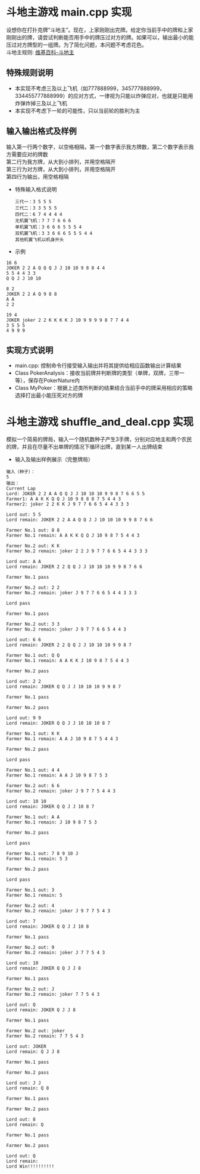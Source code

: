 # 斗地主游戏 main.cpp 实现
设想你在打扑克牌“斗地主”。现在，上家刚刚出完牌。给定你当前手中的牌和上家刚刚出的牌，请尝试判断能否用手中的牌压过对方的牌。如果可以，输出最小的能压过对方牌型的一组牌。为了简化问题，本问题不考虑花色。  
斗地主规则: [维基百科-斗地主](https://zh.wikipedia.org/zh-hans/%E9%AC%A5%E5%9C%B0%E4%B8%BB)
## 特殊规则说明
* 本实现不考虑三及以上飞机（如777888999，345777888999，334455777888999）的应对方式，一律视为只能以炸弹应对，也就是只能用炸弹炸掉三及以上飞机
* 本实现不考虑下一轮的可能性，只以当前轮的胜利为主  
## 输入输出格式及样例
输入第一行两个数字，以空格相隔，第一个数字表示我方牌数，第二个数字表示我方需要应对的牌数  
第二行为我方牌，从大到小排列，并用空格隔开  
第三行为对方牌，从大到小排列，并用空格隔开  
第四行为输出，用空格相隔
* 特殊输入格式说明
  ```
  三代一：3 5 5 5  
  三代二：3 3 5 5 5
  四代二：6 7 4 4 4 4
  无机翼飞机：7 7 7 6 6 6
  单机翼飞机：3 6 6 6 5 5 5 4
  双机翼飞机：3 3 6 6 6 5 5 5 4 4
  其他机翼飞机以机身开头
  ```
* 示例
```
16 6
JOKER 2 2 A Q Q Q J J 10 10 9 8 8 4 4
5 5 4 4 3 3
Q Q J J 10 10
```  
```
8 2
JOKER 2 2 A Q 9 8 8
A A
2 2
```
```
19 4
JOKER joker 2 2 K K K K J 10 9 9 9 9 8 7 7 4 4
3 5 5 5
4 9 9 9
```
## 实现方式说明  
* main.cpp: 控制命令行接受输入输出并将其提供给相应函数输出计算结果  
* Class PokerAnalysis：接收当前牌并判断牌的类型（单牌，双牌，三带一等），保存在PokerNature内  
* Class MyPoker：根据上述类所判断的结果结合当前手中的牌采用相应的策略选择打出最小能压死对方的牌  
# 斗地主游戏 shuffle_and_deal.cpp 实现  
模拟一个简易的牌局，输入一个随机数种子产生3手牌，分别对应地主和两个农民的牌，并且在尽量不出单牌的情况下循环出牌，直到某一人出牌结束  
* 输入及输出样例展示（完整牌局）  
```
输入（种子）：
5
输出：
Current Lap
Lord: JOKER 2 2 A A Q Q J J 10 10 10 9 9 8 7 6 6 5 5
Farmer1: A A K K Q Q J 10 9 8 8 8 7 5 4 4 3
Farmer2: joker 2 2 K K J 9 7 7 6 6 5 4 4 3 3 3

Lord out: 5 5
Lord remain: JOKER 2 2 A A Q Q J J 10 10 10 9 9 8 7 6 6

Farmer No.1 out: 8 8
Farmer No.1 remain: A A K K Q Q J 10 9 8 7 5 4 4 3

Farmer No.2 out: K K
Farmer No.2 remain: joker 2 2 J 9 7 7 6 6 5 4 4 3 3 3

Lord out: A A
Lord remain: JOKER 2 2 Q Q J J 10 10 10 9 9 8 7 6 6

Farmer No.1 pass

Farmer No.2 out: 2 2
Farmer No.2 remain: joker J 9 7 7 6 6 5 4 4 3 3 3

Lord pass

Farmer No.1 pass

Farmer No.2 out: 3 3
Farmer No.2 remain: joker J 9 7 7 6 6 5 4 4 3

Lord out: 6 6
Lord remain: JOKER 2 2 Q Q J J 10 10 10 9 9 8 7

Farmer No.1 out: Q Q
Farmer No.1 remain: A A K K J 10 9 8 7 5 4 4 3

Farmer No.2 pass

Lord out: 2 2
Lord remain: JOKER Q Q J J 10 10 10 9 9 8 7

Farmer No.1 pass

Farmer No.2 pass

Lord out: 9 9
Lord remain: JOKER Q Q J J 10 10 10 8 7

Farmer No.1 out: K K
Farmer No.1 remain: A A J 10 9 8 7 5 4 4 3

Farmer No.2 pass

Lord pass

Farmer No.1 out: 4 4
Farmer No.1 remain: A A J 10 9 8 7 5 3

Farmer No.2 out: 6 6
Farmer No.2 remain: joker J 9 7 7 5 4 4 3

Lord out: 10 10
Lord remain: JOKER Q Q J J 10 8 7

Farmer No.1 out: A A
Farmer No.1 remain: J 10 9 8 7 5 3

Farmer No.2 pass

Lord pass

Farmer No.1 out: 7 8 9 10 J
Farmer No.1 remain: 5 3

Farmer No.2 pass

Lord pass

Farmer No.1 out: 3
Farmer No.1 remain: 5

Farmer No.2 out: 4
Farmer No.2 remain: joker J 9 7 7 5 4 3

Lord out: 7
Lord remain: JOKER Q Q J J 10 8

Farmer No.1 pass

Farmer No.2 out: 9
Farmer No.2 remain: joker J 7 7 5 4 3

Lord out: 10
Lord remain: JOKER Q Q J J 8

Farmer No.1 pass

Farmer No.2 out: J
Farmer No.2 remain: joker 7 7 5 4 3

Lord out: Q
Lord remain: JOKER Q J J 8

Farmer No.1 pass

Farmer No.2 out: joker
Farmer No.2 remain: 7 7 5 4 3

Lord out: JOKER
Lord remain: Q J J 8

Farmer No.1 pass

Farmer No.2 pass

Lord out: J J
Lord remain: Q 8

Farmer No.1 pass

Farmer No.2 pass

Lord out: 8
Lord remain: Q

Farmer No.1 pass

Farmer No.2 pass

Lord out: Q
Lord remain:
Lord Win!!!!!!!!!!
```
